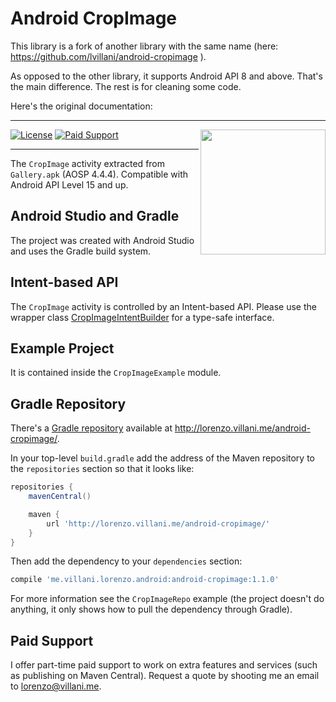 # Android CropImage

This library is a fork of another library with the same name (here: https://github.com/lvillani/android-cropimage ).

As opposed to the other library, it supports Android API 8 and above. That's the main difference. The rest is for cleaning some code.

Here's the original documentation:

--------------------------------------------------------------------------------

<img src="https://cdn.rawgit.com/lvillani/android-cropimage/f55253d2be3e6c28a06dd8bdd1e45aa7fd0b22a1/logo.svg" align="right" width="200" height="200"/>

[![License](http://img.shields.io/badge/license-Apache%202.0-blue.svg?style=flat)](http://choosealicense.com/licenses/apache-2.0/)
[![Paid Support](http://img.shields.io/badge/paid_support-available-brightgreen.svg?style=flat)](lorenzo@villani.me)

--------------------------------------------------------------------------------

The `CropImage` activity extracted from `Gallery.apk` (AOSP 4.4.4). Compatible
with Android API Level 15 and up.


## Android Studio and Gradle

The project was created with Android Studio and uses the Gradle build system.


## Intent-based API

The `CropImage` activity is controlled by an Intent-based API. Please use the wrapper class
[CropImageIntentBuilder](CropImage/src/main/java/com/android/camera/CropImageIntentBuilder.java)
for a type-safe interface.


## Example Project

It is contained inside the `CropImageExample` module.


## Gradle Repository

There's a [Gradle repository](http://lorenzo.villani.me/android-cropimage/) available at
<http://lorenzo.villani.me/android-cropimage/>.

In your top-level `build.gradle` add the address of the Maven repository to the `repositories`
section so that it looks like:

```groovy
repositories {
    mavenCentral()

    maven {
        url 'http://lorenzo.villani.me/android-cropimage/'
    }
}
```

Then add the dependency to your `dependencies` section:

```groovy
compile 'me.villani.lorenzo.android:android-cropimage:1.1.0'
```

For more information see the `CropImageRepo` example (the project doesn't do anything, it only shows
how to pull the dependency through Gradle).


## Paid Support

I offer part-time paid support to work on extra features and services (such as publishing on Maven
Central). Request a quote by shooting me an email to <lorenzo@villani.me>.
